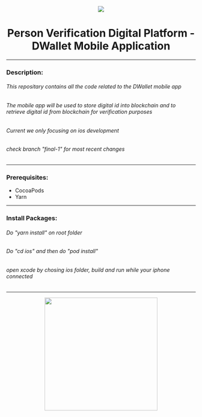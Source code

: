 <p align="center">
<img src="https://res.cloudinary.com/dunrf5nc7/image/upload/v1668758979/logo_yhjjeb.png" >
<h1 align="center">Person Verification Digital Platform - DWallet Mobile Application</h1>
</p>

---

<p>
<h3>Description:</h3>
<h6>This repositary contains all the code related to the DWallet mobile app</h6>
<h6>The mobile app will be used to store digital id into blockchain and to retrieve digital id from blockchain for 
verification purposes</h6>
<h6>Current we only focusing on ios development</h6>
<h6>check branch "final-1" for most recent changes</h6>

</p>

---

<p>
<h3>Prerequisites:</h3>
<ul>
<li>CocoaPods</li>
<li>Yarn</li>
</ul>
</p>

---
<p>
<h3>Install Packages:</h3>
<h6>Do "yarn install" on root folder</h6>
<h6>Do "cd ios" and then do "pod install"</h6>
<h6>open xcode by chosing ios folder, build and run while your iphone connected</h6>


</p>

---
<p align="center">
<img src="https://user-images.githubusercontent.com/73867299/202850319-ef396de4-ba52-40c7-a46c-305a48567131.jpeg" width="300px">
</p>




